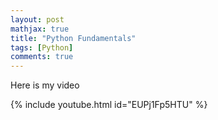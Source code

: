 ```yaml
---
layout: post
mathjax: true
title: "Python Fundamentals"
tags: [Python]
comments: true
---
```


Here is my video

{% include youtube.html id="EUPj1Fp5HTU" %}